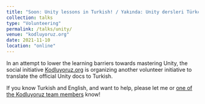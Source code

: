 ```yaml
---
title: "Soon: Unity lessons in Turkish! / Yakında: Unity dersleri Türkçede!"
collection: talks
type: "Volunteering"
permalink: /talks/unity/
venue: "kodluyoruz.org"
date: 2021-11-10
location: "online"
---
```


In an attempt to lower the learning barriers towards mastering Unity, the social initiative [Kodluyoruz.org](https://www.kodluyoruz.org/gamebootcamp/) is organizing another volunteer initiative to translate the official Unity docs to Turkish. 

If you know Turkish and English, and want to help, please let me or [one of the Kodluyoruz team members](https://www.kodluyoruz.org/about) know!
